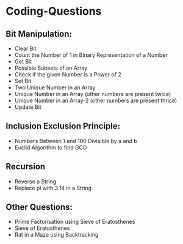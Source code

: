 # Coding-Questions
## Bit Manipulation:
- Clear Bit
- Count the Number of 1 in Binary Representation of a Number
- Get Bit
- Possible Subsets of an Array
- Check if the given Number is a Power of 2
- Set Bit
- Two Unique Number in an Array
- Unique Number in an Array (other numbers are present twice)
- Unique Number in an Array-2 (other numbers are present thrice)
- Update Bit


## Inclusion Exclusion Principle:
- Numbers Between 1 and 100 Divisible by a and b
- Euclid Algorithm to find GCD

## Recursion
- Reverse a String
- Replace pi with 3.14 in a String

## Other Questions:
- Prime Factorisation using Sieve of Eratosthenes
- Sieve of Eratosthenes
- Rat in a Maze using Backtracking
